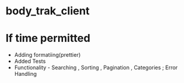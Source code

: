 # body_trak_client

# If time permitted
- Adding formatiing(prettier)
- Added Tests
- Functionality - Searching , Sorting , Pagination , Categories ; Error Handling 
